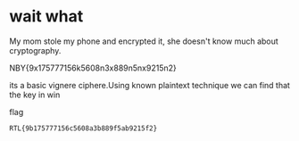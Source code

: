 # wait what



My mom stole my phone and encrypted it, she doesn't know much about cryptography.

NBY{9x175777156k5608n3x889n5nx9215n2}

its a basic vignere ciphere.Using known plaintext technique we can find that the key in win

flag
```
RTL{9b175777156c5608a3b889f5ab9215f2}
```
